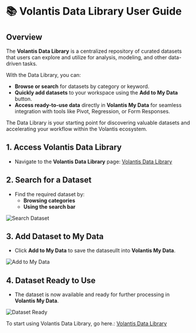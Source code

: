 # 📚 Volantis Data Library User Guide

## Overview  
The **Volantis Data Library** is a centralized repository of curated datasets that users can explore and utilize for analysis, modeling, and other data-driven tasks.

With the Data Library, you can:  
- **Browse or search** for datasets by category or keyword.  
- **Quickly add datasets** to your workspace using the **Add to My Data** button.  
- **Access ready-to-use data** directly in **Volantis My Data** for seamless integration with tools like Pivot, Regression, or Form Responses.

The Data Library is your starting point for discovering valuable datasets and accelerating your workflow within the Volantis ecosystem.

## 1. Access Volantis Data Library
- Navigate to the **Volantis Data Library** page: [Volantis Data Library](/vdata/data-library)

## 2. Search for a Dataset
- Find the required dataset by:
  - **Browsing categories**  
  - **Using the search bar**

![Search Dataset](/vdata/documentation/data-library/datalibrary-1.webp)

## 3. Add Dataset to My Data
- Click **Add to My Data** to save the dataseullt into **Volantis My Data**.

![Add to My Data](/vdata/documentation/data-library/datalibrary-2.webp)

## 4. Dataset Ready to Use
- The dataset is now available and ready for further processing in **Volantis My Data**.

![Dataset Ready](/vdata/documentation/data-library/datalibrary-3.webp)

To start using Volantis Data Library, go here.: [Volantis Data Library](/vdata/data-library)
